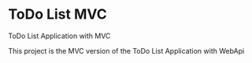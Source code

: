 # ToDo List MVC

ToDo List Application with MVC

This project is the MVC version of the ToDo List Application with WebApi
